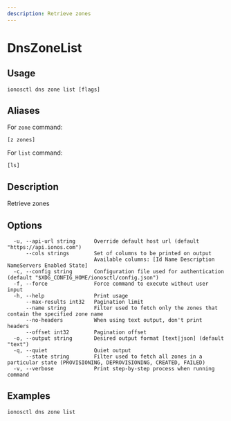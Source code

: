 ```yaml
---
description: Retrieve zones
---
```


# DnsZoneList

## Usage

```text
ionosctl dns zone list [flags]
```

## Aliases

For `zone` command:

```text
[z zones]
```

For `list` command:

```text
[ls]
```

## Description

Retrieve zones

## Options

```text
  -u, --api-url string      Override default host url (default "https://api.ionos.com")
      --cols strings        Set of columns to be printed on output 
                            Available columns: [Id Name Description NameServers Enabled State]
  -c, --config string       Configuration file used for authentication (default "$XDG_CONFIG_HOME/ionosctl/config.json")
  -f, --force               Force command to execute without user input
  -h, --help                Print usage
      --max-results int32   Pagination limit
      --name string         Filter used to fetch only the zones that contain the specified zone name
      --no-headers          When using text output, don't print headers
      --offset int32        Pagination offset
  -o, --output string       Desired output format [text|json] (default "text")
  -q, --quiet               Quiet output
      --state string        Filter used to fetch all zones in a particular state (PROVISIONING, DEPROVISIONING, CREATED, FAILED)
  -v, --verbose             Print step-by-step process when running command
```

## Examples

```text
ionosctl dns zone list
```

